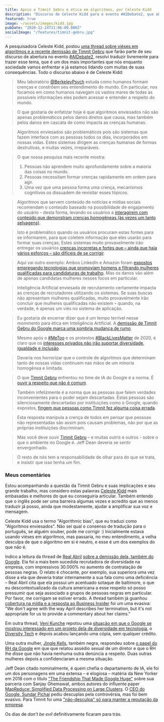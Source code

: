 ```yaml
---
title: Apoio a Timnit Gebru e ética em algoritmos, por Celeste Kidd
description: "Discurso de Celeste Kidd para o evento #AIDebate2, que aborda de frente uma das pautas mais importantes para a tecnologia"
featured: true
image: ~/assets/images/kidd.jpg
pubDate: "2020-12-24T11:06:00.000Z"
socialImage: "/features/timnit-gebru.jpg"
---
```


<p class="lead">A pesquisadora Celeste Kidd, postou <a href="https://twitter.com/celestekidd/status/1341936884767854593">uma thread sobre viéses em algoritmos e a recente demissão de Timnit Gebru</a> que farão parte de seu discurso de abertura no evento <a href="https://twitter.com/hashtag/AIDebate2">#AIDebate2</a>, resolvi traduzir livremente para trazer esse tema, que é um dos mais importantes que nós enquanto sociedade vamos enfrentar e já estamos lidando com muitas de suas consequências. Todo o discurso abaixo é de Celeste Kidd:</p>

>Meu laboratório [@BerkeleyPsych](https://twitter.com/BerkeleyPsych) estuda como humanos formam crenças e constrõem seu entendimento do mundo. Em particular, nos focamos em como humanos navegam os vastos mares de todas as possíveis informações eles podem acessar e entender a respeito do mundo.

>O que gostaria de enfatizar hoje é que algoritmos enviesados não são apenas problemáticos pelos danos diretos que causa, mas também pelos danos em cascata de como impacta as crenças humanas.

>Algoritmos enviesados são problemáticos pois são sistemas que fazem interface com as pessoas todos os dias, incorporados em nossas vidas. Estes sistemas dirigem as crenças humanas de formas destrutivas, e muitas vezes, irreparáveis.

>O que nossa pesquisa mais recente mostra:
> 1. Pessoas não aprendem muito aprofundamente sobre a maioria das coisas no mundo.
> 2. Pessoas necessitam formar crenças rapidamente em ordem para agir.
> 3. Uma vez que uma pessoa forma uma crença, mecanismos cognitivos os dissuadem de revisitar esses tópicos.

>Algoritmos que servem conteúdo de notícias e mídias sociais recomendam o conteúdo baseado na possibilidade de engajamento do usuário – desta forma, levando os usuários a [interagirem com conteúdo que demonstram crenças homogêneas (às vezes um tanto selvagens)](https://www.reuters.com/article/us-alphabet-google-research-focus-idUSKBN28X1CB).

>Isto é problemático quando os usuários procuram estas fontes para se informarem, para que coletem informação que eles usarão para formar suas crenças; Estes sistemas muito provavelmente irão entregar os usuários [crenças incorretas e fortes que – ainda que haja vários esforços – são difíceis de se corrigir](https://www.youtube.com/watch?v=MX5cqgUVkQE).

>Aqui vai outro exemplo: Ambos LinkedIn e Amazon foram [expostos empregando tecnologias que promoviam homens e filtrando mulheres qualificadas para candidaturas de trabalho](https://www.reuters.com/article/us-amazon-com-jobs-automation-insight/amazon-scraps-secret-ai-recruiting-tool-that-showed-bias-against-women-idUSKCN1MK08G). Mas os danos vão além de apenas candidatas mulheres nesses focos em particular.

>Inteligência Artificial enviesada de recrutamento certamente impacta as crenças de recrutadores utilizando os sistemas. Se suas buscas não apresentam mulheres qualificadas, muito provavelmente irão concluir que mulheres qualificadas não existem – quando, na verdade, é apenas um viés no sistema de aplicação.

>Eu gostaria de encerrar dizer que é um tempo terrível nesse mommento para ética em Inteligência Artificial. A [demissão de Timnit Gebru do Google marca uma sombria mudança de rumo](https://www.nytimes.com/2020/12/03/technology/google-researcher-timnit-gebru.html).

>Mesmo após o [#MeToo](https://twitter.com/hashtag/MeToo) e os protestos [#BlackLivesMatter](https://twitter.com/hashtag/BlackLivesMatter?src=hashtag_click) de 2020, é claro que os [interesses privados não irão suportar diversidade, igualdade e inclusão](https://techcrunch.com/2020/12/03/googles-co-lead-of-ethical-ai-team-says-she-was-fired-for-sending-an-email/).

>Deveria nos horrorizar que o controle de algoritmos que determinam tanto de nossas vidas continuem nas mãos de um minoria homogênea e limitada.

>O que [Timnit Gebru](https://twitter.com/timnitGebru) enfrentou no time de IA do Google é a norma. É [ouvir a respeito que não é comum](https://www.technologyreview.com/2020/12/16/1014634/google-ai-ethics-lead-timnit-gebru-tells-story/).

>Também infelizmente é a norma que as pessoas que falem verdades inconvenientes para o poder sejam descartadas. Estas pessoas são silenciosamente descartadas por instituições como o Google, quando expostos, [fingem que pessoas como Timnit fez alguma coisa errada](https://dynamic.uoregon.edu/jjf/institutionalbetrayal/).

>Esta resposta manipula a crença de todos em pensar que pessoas não representadas são assim pois causam problemas, não por que as próprias instituições discriminam.

>Mas você deve ouvir [Timnit Gebru](https://twitter.com/timnitGebru) – e muitas outris e outros - sobre o que o ambiente no Google é. Jeff Dean deveria se sentir envergonhado.

>O resto de nós tem a responsabilidade de olhar para do que se trata, e insistir que isso tenha um fim.

### Meus comentários

Estou acompanhando a questão da Timnit Gebru e suas implicações e seu grande trabalho, mas considero estas palavras [Celeste Kidd](https://www.kiddlab.com/) mais embasadas e melhores do que eu conseguiria articular. Também entendo que o inglês pode ser uma barreira algumas vezes e acredito que ao menos traduzir já posso, ainda que modestamente, ajudar a amplificar sua voz e mensagem.

Celeste Kidd usa o termo "Algorithmic bias", que eu traduzi como "Algoritmos enviesados". Não sei qual o consenso de tradução para o português, se alguém souber, pode me corrigir :) Inicialmente estava usando viéses em algoritmos, mas passaria, no meu entendimento, a velha desculpa de que o algoritmo em si é neutro, e esse é um dos exemplos do que não é.

Indico a leitura da thread de [Real Abril](https://twitter.com/RealAbril) [sobre a demissão dela, também do Google](https://twitter.com/RealAbril/status/1341135819487100928). Ela foi a mais bem sucedida recrutadora de diversidade na empresa, com impressivos 30.000% no aumento de contratação de pessoas negras. O relato é chocante, por exemplo, sua superiora uma vez disse a ela que deveria tratar internamente a sua fala como uma deficiência – Real Abril cita que ela possui um acentuado sotaque de baltimore, o que eu descontextualizado da cultura americana a esse respeito só posso pressumir que seja associado a grupos de pessoas negras em particular. Por favor, me corrigam se estiver errado. A thread também já guanhou [cobertura na mídia e a resposta ao Business Insider](https://www.businessinsider.com/google-fired-employee-diversity-recruiter-baltimore-accent-was-disability-2020-12) foi um uma evasiva: "We don't agree with the way April describes her termination, but it's not appropriate for us to provide a commentary about her claims."

Em outra thread, [Veni Kunche](https://twitter.com/venikunche) repotou uma [situação em que o Google se mostrou interessado em um projeto dela de diversidade em tecnologia](https://twitter.com/venikunche/status/1341844516576358402), o [Diversity Tech](https://twitter.com/DiversifyTechCo) e depois acabou lançando uma cópia, sem qualquer crédito.

Uma outra mulher, [Jingle Kells](https://twitter.com/justkelly_ok), também negra, respondeu sobre [o papel do RH da Google](https://twitter.com/justkelly_ok/status/1342162867261497345) em que que relatou assédio sexual de um diretor e que o RH lhe disse que não havia nenhuma outra denúncia a respeito. Duas outras mulheres depois a confidenciaram a mesma situação.

Jeff Dean citado nominalmente, é quem chefia o departamento de IA, ele foi um dos personagens em uma extensa – e elogiosa – matéria da New Yorker em 2018 com o título ["The Friendship That Made Google Huge"](https://www.newyorker.com/magazine/2018/12/10/the-friendship-that-made-google-huge/amp?__twitter_impression=true) sobre sua parceria com Sanjay Ghemawat, ambos autores do influente paper [MapReduce: Simplified Data Processing on Large Clusters](https://research.google/pubs/pub62/). O [CEO do Google, Sundar Pichai](https://www.theverge.com/2020/12/9/22165983/google-ceo-sundar-pichai-apology-timnit-gebru-exit) pediu descuplas pela controvérsia, mas foi bem evasivo. Para Timnit foi uma ["não-desculpa" só para manter a reputação da empresa](https://www.businessinsider.com/timnit-gebru-google-ceo-sundar-pichai-non-apology-ai-researcher-2020-12).

Os dias de _don't be evil_ definitivamente ficaram para trás.